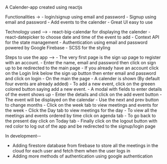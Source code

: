 A Calender-app created using reactjs

Functionalities -> 
    - login/signup using email and password
    - Signup using email and password
    - Add events to the calender
    - Great UI easy to use

Technology used --> 
    - react-big-calendar for displaying the calender
    - react-datepicker to choose date and time of the event to add
    - Context API for the state management
    - Authentication using email and password powered by Google Firebase
    - SCSS for the styling

Steps to use the app -->
    - The very first page is the sign up page to register with an account.
    - Enter the name, email and password then click on sign up to be redirected to the main page
    - If you already have an account click on the Login link below the sign up button then enter email and password and click on login
    - On the main the page 
        - A calender is shown (By default four events are already added)
        - To add a new event, click on the greeen colored button saying add a new event.
        - A modal with fields to enter details of the event shows up
        - Enter the details and click on the add event button
        - The event will be displayed on the calendar
        - Use the next and prev button to change months
        - Click on the week tab to view meetings and events for the week
        - Click the Day tab to view meetings for the day
        - To view all the meetings and events ordered by time click on agenda tab
        - To go back to the  present day click on Today tab
        - Finally click on the logout button with red color to log out of the app and be redirected to the signup/login page

In development--

- Adding firestore database from firebase to store all the meetings in the cloud for each user and fetch them when the user logs in
- Adding more methods of authentication using google authentication



